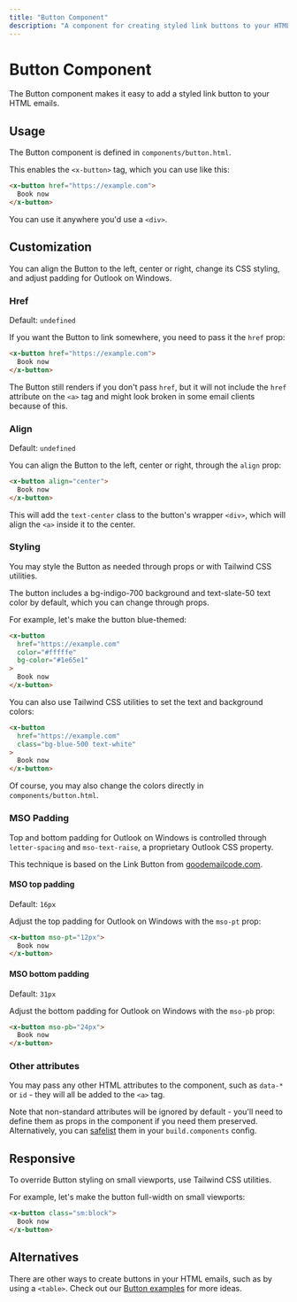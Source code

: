 ```yaml
---
title: "Button Component"
description: "A component for creating styled link buttons to your HTML emails."
---
```


# Button Component

The Button component makes it easy to add a styled link button to your HTML emails.

## Usage

The Button component is defined in `components/button.html`.

This enables the `<x-button>` tag, which you can use like this:

```html [emails/example.html]
<x-button href="https://example.com">
  Book now
</x-button>
```

You can use it anywhere you'd use a `<div>`.

## Customization

You can align the Button to the left, center or right, change its CSS styling, and adjust padding for Outlook on Windows.

### Href

Default: `undefined`

If you want the Button to link somewhere, you need to pass it the `href` prop:

```html [emails/example.html]
<x-button href="https://example.com">
  Book now
</x-button>
```

<Alert>The Button still renders if you don't pass `href`, but it will not include the `href` attribute on the `<a>` tag and might look broken in some email clients because of this.</Alert>

### Align

Default: `undefined`

You can align the Button to the left, center or right, through the `align` prop:

```html [emails/example.html]
<x-button align="center">
  Book now
</x-button>
```

This will add the `text-center` class to the button's wrapper `<div>`, which will align the `<a>` inside it to the center.

### Styling

You may style the Button as needed through props or with Tailwind CSS utilities.

The button includes a <span class="inline-flex gap-1 px-2 translate-y-0.5 border border-solid rounded"><span class="w-3 h-3 mt-1.5 bg-indigo-700 rounded" title="#4338ca"></span><span class="text-sm/6">bg-indigo-700</span></span> background and <span class="inline-flex gap-1 px-2 translate-y-0.5 border border-solid rounded"><span class="w-3 h-3 mt-1.5 border border-solid rounded bg-slate-50" title="#f8fafc"></span><span class="text-sm/6">text-slate-50</span></span> text color by default, which you can change through props.

For example, let's make the button blue-themed:

```html [emails/example.html]
<x-button
  href="https://example.com"
  color="#fffffe"
  bg-color="#1e65e1"
>
  Book now
</x-button>
```

You can also use Tailwind CSS utilities to set the text and background colors:

```html [emails/example.html]
<x-button
  href="https://example.com"
  class="bg-blue-500 text-white"
>
  Book now
</x-button>
```

Of course, you may also change the colors directly in `components/button.html`.

### MSO Padding

Top and bottom padding for Outlook on Windows is controlled through `letter-spacing` and `mso-text-raise`, a proprietary Outlook CSS property.

This technique is based on the Link Button from [goodemailcode.com](https://www.goodemailcode.com/email-code/link-button).

#### MSO top padding

Default: `16px`

Adjust the top padding for Outlook on Windows with the `mso-pt` prop:

```html [emails/example.html]
<x-button mso-pt="12px">
  Book now
</x-button>
```

#### MSO bottom padding

Default: `31px`

Adjust the bottom padding for Outlook on Windows with the `mso-pb` prop:

```html [emails/example.html]
<x-button mso-pb="24px">
  Book now
</x-button>
```

### Other attributes

You may pass any other HTML attributes to the component, such as `data-*` or `id` - they will all be added to the `<a>` tag.

Note that non-standard attributes will be ignored by default - you'll need to define them as props in the component if you need them preserved. Alternatively, you can [safelist](/docs/configuration/components#safelistattributes) them in your `build.components` config.

## Responsive

To override Button styling on small viewports, use Tailwind CSS utilities.

For example, let's make the button full-width on small viewports:

```html [emails/example.html]
<x-button class="sm:block">
  Book now
</x-button>
```

## Alternatives

There are other ways to create buttons in your HTML emails, such as by using a `<table>`. Check out our [Button examples](/docs/examples/buttons) for more ideas.
